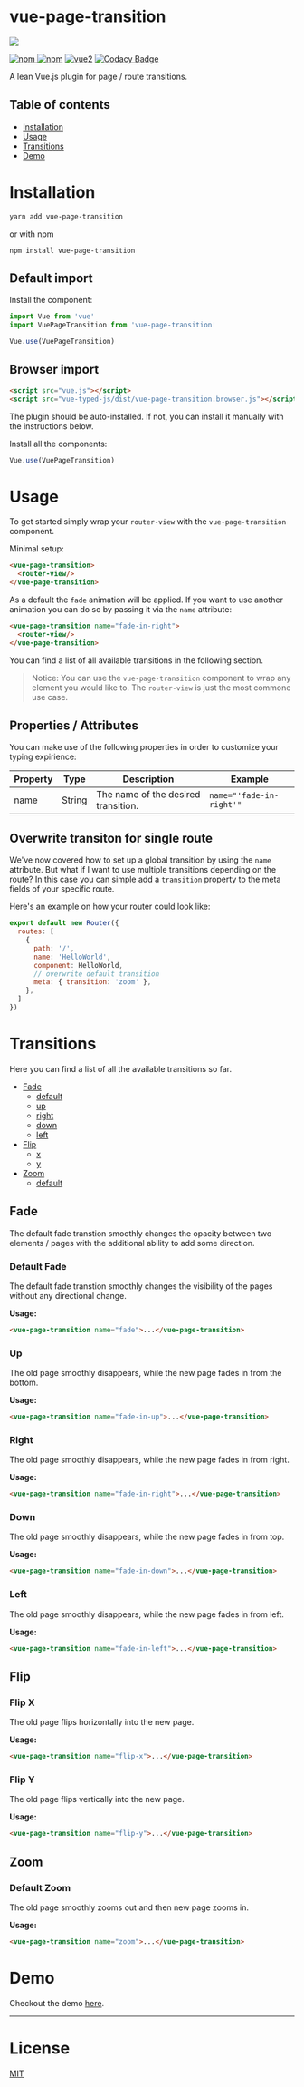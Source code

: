 # vue-page-transition

![](demo.gif)

[![npm](https://img.shields.io/npm/v/vue-page-transition.svg) ![npm](https://img.shields.io/npm/dm/vue-page-transition.svg)](https://www.npmjs.com/package/vue-page-transition)
[![vue2](https://img.shields.io/badge/vue-2.x-brightgreen.svg)](https://vuejs.org/)
[![Codacy Badge](https://api.codacy.com/project/badge/Grade/8789841c45264d19ad2595061437a8a9)](https://www.codacy.com/app/orlando.wenzinger/vue-typed-js?utm_source=github.com&amp;utm_medium=referral&amp;utm_content=Orlandster1998/vue-typed-js&amp;utm_campaign=Badge_Grade)

A lean Vue.js plugin for page / route transitions.

## Table of contents

- [Installation](#installation)
- [Usage](#usage)
- [Transitions](#transitions)
- [Demo](#demo)

# Installation

```bash
yarn add vue-page-transition
```

or with npm

```
npm install vue-page-transition
```

## Default import

Install the component:

```javascript
import Vue from 'vue'
import VuePageTransition from 'vue-page-transition'

Vue.use(VuePageTransition)
```

## Browser import

```html
<script src="vue.js"></script>
<script src="vue-typed-js/dist/vue-page-transition.browser.js"></script>
```

The plugin should be auto-installed. If not, you can install it manually with the instructions below.

Install all the components:

```javascript
Vue.use(VuePageTransition)
```

# Usage
To get started simply wrap your `router-view` with the `vue-page-transition` component.

Minimal setup:

```html
<vue-page-transition>
  <router-view/>
</vue-page-transition>
```
As a default the `fade` animation will be applied. If you want to use another animation you can do so by passing it via the `name` attribute:
```html
<vue-page-transition name="fade-in-right">
  <router-view/>
</vue-page-transition>
```

You can find a list of all available transitions in the following section.

> Notice: You can use the `vue-page-transition` component to wrap any element you would like to. The `router-view` is just the most commone use case.

## Properties / Attributes
You can make use of the following properties in order to customize your typing expirience:

| Property | Type   | Description                         | Example                  |
|----------|--------|-------------------------------------|--------------------------|
| name     | String | The name of the desired transition. | `name="'fade-in-right'"` |

## Overwrite transiton for single route
We've now covered how to set up a global transition by using the `name` attribute. But what if I want to use multiple transitions depending on the route? In this case you can simple add a `transition` property to the meta fields of your specific route. 

Here's an example on how your router could look like:

```js
export default new Router({
  routes: [
    {
      path: '/',
      name: 'HelloWorld',
      component: HelloWorld,
      // overwrite default transition
      meta: { transition: 'zoom' },
    },
  ]
})
```

# Transitions
Here you can find a list of all the available transitions so far.

- [Fade](#fade)
  - [default](#default-fade)
  - [up](#up)
  - [right](#right)
  - [down](#down)
  - [left](#left)
- [Flip](#flip)
  - [x](#flip-x)
  - [y](#flip-y)
- [Zoom](#zoom)
  - [default](#default-zoom)

## Fade
The default fade transtion smoothly changes the opacity between two elements / pages with the additional ability to add some direction.

### Default Fade
The default fade transtion smoothly changes the visibility of the pages without any directional change.

**Usage:**
```html
<vue-page-transition name="fade">...</vue-page-transition>
```

### Up
The old page smoothly disappears, while the new page fades in from the bottom.

**Usage:**
```html
<vue-page-transition name="fade-in-up">...</vue-page-transition>
```

### Right
The old page smoothly disappears, while the new page fades in from right.

**Usage:**
```html
<vue-page-transition name="fade-in-right">...</vue-page-transition>
```

### Down
The old page smoothly disappears, while the new page fades in from top.

**Usage:**
```html
<vue-page-transition name="fade-in-down">...</vue-page-transition>
```

### Left
The old page smoothly disappears, while the new page fades in from left.

**Usage:**
```html
<vue-page-transition name="fade-in-left">...</vue-page-transition>
```

## Flip
### Flip X
The old page flips horizontally into the new page.

**Usage:**
```html
<vue-page-transition name="flip-x">...</vue-page-transition>
```

### Flip Y
The old page flips vertically into the new page.

**Usage:**
```html
<vue-page-transition name="flip-y">...</vue-page-transition>
```

## Zoom
### Default Zoom
The old page smoothly zooms out and then new page zooms in.

**Usage:**
```html
<vue-page-transition name="zoom">...</vue-page-transition>
```

# Demo
Checkout the demo [here](https://orlandster.github.io/vue-page-transition).

---

# License

[MIT](http://opensource.org/licenses/MIT)
